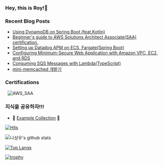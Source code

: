 ### Hey, this is Roy!👋

### Recent Blog Posts

- [Using DynamoDB on Spring Boot (feat.Kotlin)](https://dev.to/aws-builders/using-dynamodb-on-spring-boot-featkotlin-3674)
- [Beginner's guide to AWS Solutions Architect Associate(SAA) certification.](https://dev.to/aws-builders/beginners-guide-to-aws-saa-exam-fcn)
- [Setting up Datadog APM on ECS, Fargate(Spring Boot)](https://dev.to/aws-builders/setting-up-datadog-apm-on-ecs-fargatespring-boot-4ema)
- [Configuring Minimum-Secure Web Application with Amazon VPC, EC2, and RDS](https://dev.to/aws-builders/configuring-private-web-application-with-amazon-vpc-ec2-and-rds-5eii)
- [Consuming SQS Messages with Lambda(TypeScript)](https://dev.to/aws-builders/consuming-sqs-messages-with-lambdatypescript-1gck)
- [mini-memcached 개발기](https://medium.com/daangn/%EB%8B%A8%EC%9C%84-%ED%85%8C%EC%8A%A4%ED%8A%B8%EB%A5%BC-%EC%9C%84%ED%95%9C-mini-memcached-%EA%B0%9C%EB%B0%9C%EA%B8%B0-732bf2bb9e)

### Certifications
  
![AWS_SAA](https://images.credly.com/size/220x220/images/0e284c3f-5164-4b21-8660-0d84737941bc/image.png) 

### 지식을 공유하자!!!

- 🥳 [Example Collection](https://github.com/Example-Collection) 🥳


[![Hits](https://hits.seeyoufarm.com/api/count/incr/badge.svg?url=https%3A%2F%2Fgithub.com%2Fsangw-w0o)](https://hits.seeyoufarm.com)

![나상우's github stats](https://github-readme-stats.vercel.app/api?username=sang-w0o&show_icons=true&theme=github_dark)

[![Top Langs](https://github-readme-stats.vercel.app/api/top-langs/?username=sang-w0o&layout=compact)](https://github.com/sang-w0o/github-readme-stats)

[![trophy](https://github-profile-trophy.vercel.app/?username=sang-w0o&theme=onedark)](https://github.com/sang-w0o/github-profile-trophy)

